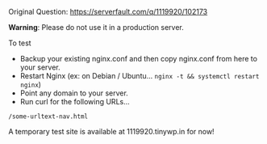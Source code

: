Original Question: https://serverfault.com/q/1119920/102173

**Warning**: Please do not use it in a production server.

To test

- Backup your existing nginx.conf and then copy nginx.conf from here to your server.
- Restart Nginx (ex: on Debian / Ubuntu... `nginx -t && systemctl restart nginx`)
- Point any domain to your server.
- Run curl for the following URLs...

```
/some-urltext-nav.html
```

A temporary test site is available at 1119920.tinywp.in for now!
